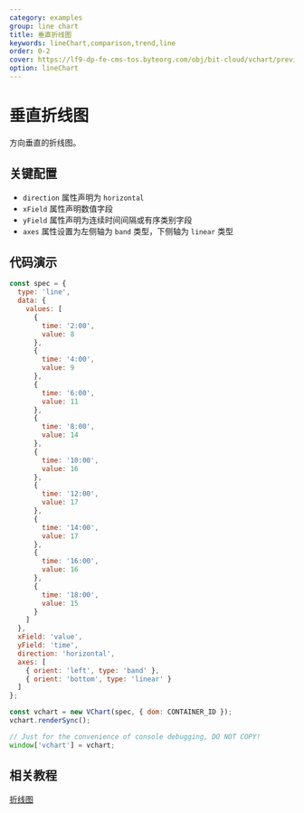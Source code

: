 ```yaml
---
category: examples
group: line chart
title: 垂直折线图
keywords: lineChart,comparison,trend,line
order: 0-2
cover: https://lf9-dp-fe-cms-tos.byteorg.com/obj/bit-cloud/vchart/preview/line-chart/horizontal-line.png
option: lineChart
---
```


# 垂直折线图

方向垂直的折线图。

## 关键配置

- `direction` 属性声明为 `horizontal`
- `xField` 属性声明数值字段
- `yField` 属性声明为连续时间间隔或有序类别字段
- `axes` 属性设置为左侧轴为 `band` 类型，下侧轴为 `linear` 类型

## 代码演示

```javascript livedemo
const spec = {
  type: 'line',
  data: {
    values: [
      {
        time: '2:00',
        value: 8
      },
      {
        time: '4:00',
        value: 9
      },
      {
        time: '6:00',
        value: 11
      },
      {
        time: '8:00',
        value: 14
      },
      {
        time: '10:00',
        value: 16
      },
      {
        time: '12:00',
        value: 17
      },
      {
        time: '14:00',
        value: 17
      },
      {
        time: '16:00',
        value: 16
      },
      {
        time: '18:00',
        value: 15
      }
    ]
  },
  xField: 'value',
  yField: 'time',
  direction: 'horizontal',
  axes: [
    { orient: 'left', type: 'band' },
    { orient: 'bottom', type: 'linear' }
  ]
};

const vchart = new VChart(spec, { dom: CONTAINER_ID });
vchart.renderSync();

// Just for the convenience of console debugging, DO NOT COPY!
window['vchart'] = vchart;
```

## 相关教程

[折线图](link)
